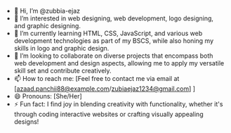 - 👋 Hi, I’m @zubbia-ejaz
- 👀 I’m interested in web designing, web development, logo designing, and graphic designing.
- 🌱 I’m currently learning HTML, CSS, JavaScript, and various web development technologies as part of my BSCS, while also honing my skills in logo and graphic design.
- 💞️ I’m looking to collaborate on diverse projects that encompass both web development and design aspects, allowing me to apply my versatile skill set and contribute creatively.
- 📫 How to reach me: [Feel free to contact me via email at [azaad.panchii88@example.com/zubiaejaz1234@gmail.com] ]
- 😄 Pronouns: [She/Her]
- ⚡ Fun fact: I find joy in blending creativity with functionality, whether it's through coding interactive websites or crafting visually appealing designs!
<!---
zubbia-ejaz/zubbia-ejaz is a ✨ special ✨ repository because its `README.md` (this file) appears on your GitHub profile.
You can click the Preview link to take a look at your changes.
--->
